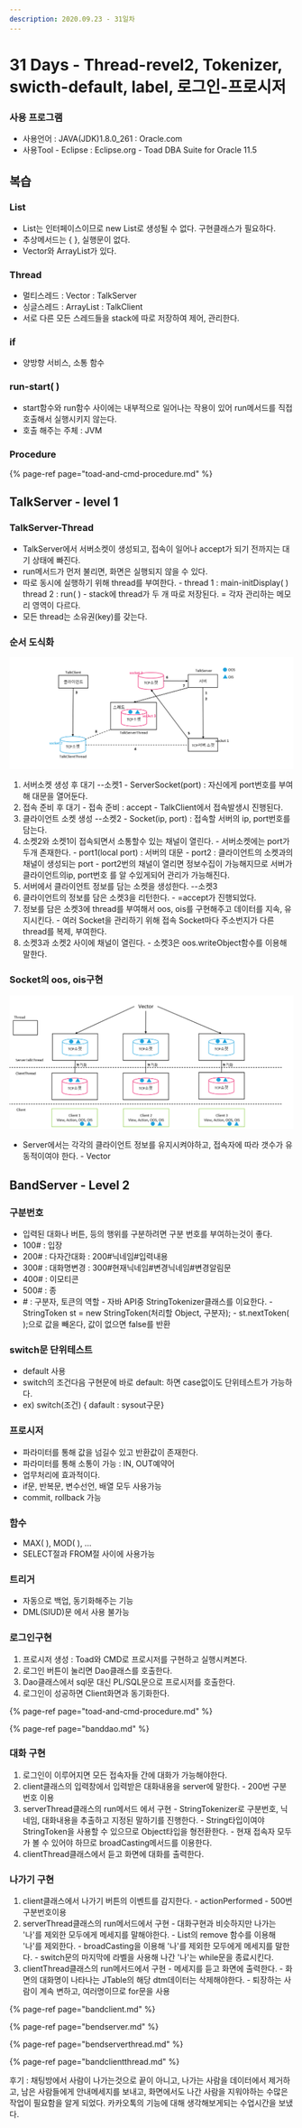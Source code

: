 ```yaml
---
description: 2020.09.23 - 31일차
---
```


# 31 Days - Thread-revel2, Tokenizer, swicth-default, label, 로그인-프로시저

### 사용 프로그램

* 사용언어 : JAVA\(JDK\)1.8.0\_261 : Oracle.com
* 사용Tool  - Eclipse : Eclipse.org - Toad DBA Suite for Oracle 11.5

## 복습

### List

* List는 인터페이스이므로 new List로 생성될 수 없다. 구현클래스가 필요하다.
* 추상메서드는 { }, 실행문이 없다.
* Vector와 ArrayList가 있다.

### Thread

* 멀티스레드 : Vector     : TalkServer
* 싱글스레드 : ArrayList : TalkClient
* 서로 다른 모든 스레드들을 stack에 따로 저장하여 제어, 관리한다.

### if

* 양방향 서비스, 소통 함수

### run-start\( \)

* start함수와 run함수 사이에는 내부적으로 일어나는 작용이 있어 run메서드를 직접 호출해서 실행시키지 않는다.
* 호출 해주는 주체 : JVM

### Procedure

{% page-ref page="toad-and-cmd-procedure.md" %}

## TalkServer - level 1

### TalkServer-Thread

* TalkServer에서 서버소켓이 생성되고, 접속이 일어나 accept가 되기 전까지는 대기 상태에 빠진다.
* run메서드가 먼저 불리면, 화면은 실행되지 않을 수 있다.
* 따로 동시에 실행하기 위해 thread를 부여한다. - thread 1 : main-initDisplay\( \)   thread 2 : run\( \) - stack에 thread가 두 개 따로 저장된다. = 각자 관리하는 메모리 영역이 다르다.
* 모든 thread는 소유권\(key\)를 갖는다.

### 순서 도식화

![level 1 - 1](../../.gitbook/assets/sheet.png)

1. 서버소켓 생성 후 대기 --소켓1 - ServerSocket\(port\) : 자신에게 port번호를 부여해 대문을 열어둔다.
2. 접속 준비 후 대기 - 접속 준비 : accept - TalkClient에서 접속발생시 진행된다.
3. 클라이언트 소켓 생성 --소켓2 - Socket\(ip, port\) : 접속할 서버의 ip, port번호를 담는다.
4. 소켓2와 소켓1이 접속되면서 소통할수 있는 채널이 열린다. - 서버소켓에는 port가 두개 존재한다. - port1\(local port\) : 서버의 대문 - port2 : 클라이언트의 소켓과의 채널이 생성되는 port - port2번의 채널이 열리면 정보수집이 가능해지므로 서버가 클라이언트의ip, port번호 를 알 수있게되어 관리가 가능해진다.
5. 서버에서 클라이언트 정보를 담는 소켓을 생성한다. --소켓3
6. 클라이언트의 정보를 담은 소켓3을 리턴한다. - =accept가 진행되었다.
7. 정보를 담은 소켓3에 thread를 부여해서 oos, ois를 구현해주고 데이터를  지속, 유지시킨다. - 여러 Socket을 관리하기 위해 접속 Socket마다 주소번지가 다른 thread를 복제, 부여한다.
8. 소켓3과 소켓2 사이에 채널이 열린다.  - 소켓3은 oos.writeObject함수를 이용해 말한다.

### Socket의 oos, ois구현

![level 1 -2](../../.gitbook/assets/sheet2.png)

* Server에서는 각각의 클라이언트 정보를 유지시켜야하고, 접속자에 따라 갯수가 유동적이여야 한다. - Vector

## BandServer - Level 2

### 구분번호

* 입력된 대화나 버튼, 등의 행위를 구분하려면 구분 번호를 부여하는것이 좋다.
* 100\# : 입장
* 200\# : 다자간대화 : 200\#닉네임\#입력내용
* 300\# : 대화명변경 : 300\#현재닉네임\#변경닉네임\#변경알림문
* 400\# : 이모티콘
* 500\# : 종
* \# : 구분자, 토큰의 역할 - 자바 API중 StringTokenizer클래스를 이요한다. - StringToken st = new StringToken\(처리할 Object, 구분자\); - st.nextToken\( \);으로 값을 빼온다, 값이 없으면 false를 반환

### switch문 단위테스트

* default 사용
* switch의 조건다음 구현문에 바로 default: 하면 case없이도 단위테스트가 가능하다.
* ex\) switch\(조건\) { dafault : sysout구문} 

### 프로시저

* 파라미터를 통해 값을 넘길수 있고 반환값이 존재한다.
*  파라미터를 통해 소통이 가능 : IN, OUT예약어
*  업무처리에 효과적이다.
*  if문, 반복문, 변수선언, 배열 모두 사용가능
*  commit, rollback 가능

### 함수

* MAX\( \), MOD\( \), ...
* SELECT절과 FROM절 사이에 사용가능

### 트리거

* 자동으로 백업, 동기화해주는 기능
* DML\(SIUD\)문 에서 사용 불가능

### 로그인구현

1. 프로시저 생성 : Toad와 CMD로 프로시저를 구현하고 실행시켜본다.
2. 로그인 버튼이 눌리면 Dao클래스를 호출한다.
3. Dao클래스에서 sql문 대신 PL/SQL문으로 프로시저를 호출한다.
4. 로그인이 성공하면 Client화면과 동기화한다.

{% page-ref page="toad-and-cmd-procedure.md" %}

{% page-ref page="banddao.md" %}

### 대화 구현

1. 로그인이 이루어지면 모든 접속자들 간에 대화가 가능해야한다.
2. client클래스의 입력창에서 입력받은 대화내용을 server에 말한다. - 200번 구분번호 이용
3. serverThread클래스의 run메서드 에서 구현 - StringTokenizer로 구분번호, 닉네임, 대화내용을 추출하고 지정된 말하기를 진행한다. - String타입이여야 StringToken을 사용할 수 있으므로 Object타입을 형전환한다. - 현재 접속자 모두가 볼 수 있어야 하므로 broadCasting메서드를 이용한다.
4. clientThread클래스에서 듣고 화면에 대화를 출력한다.

### 나가기 구현

1. client클래스에서 나가기 버튼의 이벤트를 감지한다. - actionPerformed - 500번 구분번호이용
2. serverThread클래스의 run메서드에서 구현 - 대화구현과 비슷하지만 나가는 '나'를 제외한 모두에게 메세지를 말해야한다. - List의 remove 함수를 이용해 '나'를 제외한다. - broadCasting을 이용해 '나'를 제외한 모두에게 메세지를 말한다. - switch문의 마지막에 라벨을 사용해 나간 '나'는 while문을 종료시킨다.
3. clientThread클래스의 run메서드에서 구현 - 메세지를 듣고 화면에 출력한다. - 화면의 대화명이 나타나는 JTable의 해당 dtm데이터는 삭제해야한다. - 퇴장하는 사람이 계속 변하고, 여러명이므로 for문을 사용

{% page-ref page="bandclient.md" %}

{% page-ref page="bendserver.md" %}

{% page-ref page="bendserverthread.md" %}

{% page-ref page="bandclientthread.md" %}

후기 : 채팅방에서 사람이 나가는것으로 끝이 아니고, 나가는 사람을 데이터에서 제거하고, 남은 사람들에게 안내메세지를 보내고, 화면에서도 나간 사람을 지워야하는 수많은 작업이 필요함을 알게 되었다. 카카오톡의 기능에 대해 생각해보게되는 수업시간을 보냈다.

